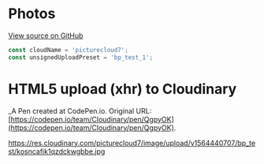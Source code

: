    # Photos

   <a href="https://github.com/webrtc/samples/tree/gh-pages/src/content/getusermedia/canvas"
       title="View source for this page on GitHub" id="viewSource">View source on GitHub</a>

```JavaScript
const cloudName = 'picturecloud7';
const unsignedUploadPreset = 'bp_test_1';
```

# HTML5 upload (xhr) to Cloudinary
 _A Pen created at CodePen.io. Original URL: [https://codepen.io/team/Cloudinary/pen/QgpyOK](https://codepen.io/team/Cloudinary/pen/QgpyOK).


https://res.cloudinary.com/picturecloud7/image/upload/v1564440707/bp_test/kosncafik1qzdckwgbbe.jpg